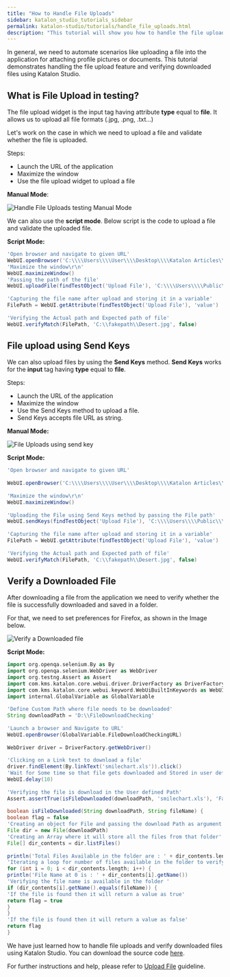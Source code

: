 ```yaml
---
title: "How to Handle File Uploads"
sidebar: katalon_studio_tutorials_sidebar
permalink: katalon-studio/tutorials/handle_file_uploads.html
description: "This tutorial will show you how to handle the file upload feature and verifying downloaded files using Katalon Studio."
---
```

In general, we need to automate scenarios like uploading a file into the application for attaching profile pictures or documents. This tutorial demonstrates handling the file upload feature and verifying downloaded files using Katalon Studio.

What is File Upload in testing?
-------------------------------

The file upload widget is the input tag having attribute **type** equal to **file**. It allows us to upload all file formats (.jpg, .png, .txt…)

Let's work on the case in which we need to upload a file and validate whether the file is uploaded.

Steps:

*   Launch the URL of the application
*   Maximize the window
*   Use the file upload widget to upload a file

**Manual Mode**:

![Handle File Uploads testing Manual Mode](../../images/katalon-studio/tutorials/handle_file_uploads/Handle-File-Uploads-Manual-Mode-1024x167.png)

We can also use the **script mode**. Below script is the code to upload a file and validate the uploaded file.

**Script Mode:**

```groovy
'Open browser and navigate to given URL'
WebUI.openBrowser('C:\\\\Users\\\\User\\\\Desktop\\\\Katalon Articles\\\\File Upload\\\\UploadFile.html')
'Maximize the window\r\n'
WebUI.maximizeWindow()
'Passing the path of the file'
WebUI.uploadFile(findTestObject('Upload File'), 'C:\\\\Users\\\\Public\\\\Pictures\\\\Sample Pictures\\\\Desert.jpg')
 
'Capturing the file name after upload and storing it in a variable'
FilePath = WebUI.getAttribute(findTestObject('Upload File'), 'value')
 
'Verifying the Actual path and Expected path of file'
WebUI.verifyMatch(FilePath, 'C:\\fakepath\\Desert.jpg', false)

```

File upload using Send Keys
---------------------------

We can also upload files by using the **Send Keys** method. **Send Keys** works for the **input** tag having **type** equal to **file**.

Steps:

*   Launch the URL of the application
*   Maximize the window
*   Use the Send Keys method to upload a file.
*   Send Keys accepts file URL as string.

**Manual Mode:**

![File Uploads using send key](../../images/katalon-studio/tutorials/handle_file_uploads/Sendkeys_Upload_file_Manual-1024x208.png)

**Script Mode:**

```groovy
'Open browser and navigate to given URL'
 
WebUI.openBrowser('C:\\\\Users\\\\User\\\\Desktop\\\\Katalon Articles\\\\File Upload\\\\UploadFile.html')
 
'Maximize the window\r\n'
WebUI.maximizeWindow()
 
'Uploading the File using Send Keys method by passing the File path'
WebUI.sendKeys(findTestObject('Upload File'), 'C:\\\\Users\\\\Public\\\\Pictures\\\\Sample Pictures\\\\Desert.jpg')
 
'Capturing the file name after upload and storing it in a variable'
FilePath = WebUI.getAttribute(findTestObject('Upload File'), 'value')
 
'Verifying the Actual path and Expected path of file'
WebUI.verifyMatch(FilePath, 'C:\\fakepath\\Desert.jpg', false)

```

Verify a Downloaded File
------------------------

After downloading a file from the application we need to verify whether the file is successfully downloaded and saved in a folder.

For that, we need to set preferences for Firefox, as shown in the Image below.

![Verify a Downloaded file](../../images/katalon-studio/tutorials/handle_file_uploads/Verify-a-Downloaded-File.png)

**Script Mode:**

```groovy
import org.openqa.selenium.By as By
import org.openqa.selenium.WebDriver as WebDriver
import org.testng.Assert as Assert
import com.kms.katalon.core.webui.driver.DriverFactory as DriverFactory
import com.kms.katalon.core.webui.keyword.WebUiBuiltInKeywords as WebUI
import internal.GlobalVariable as GlobalVariable
 
'Define Custom Path where file needs to be downloaded'
String downloadPath = 'D:\\FileDownloadChecking'
 
'Launch a browser and Navigate to URL'
WebUI.openBrowser(GlobalVariable.FileDownloadCheckingURL)
 
WebDriver driver = DriverFactory.getWebDriver()
 
'Clicking on a Link text to download a file'
driver.findElement(By.linkText('smilechart.xls')).click()
'Wait for Some time so that file gets downloaded and Stored in user defined path'
WebUI.delay(10)
 
'Verifying the file is download in the User defined Path'
Assert.assertTrue(isFileDownloaded(downloadPath, 'smilechart.xls'), 'Failed to download Expected document')
 
boolean isFileDownloaded(String downloadPath, String fileName) {
boolean flag = false
'Creating an object for File and passing the download Path as argument'
File dir = new File(downloadPath)
'Creating an Array where it will store all the files from that folder'
File[] dir_contents = dir.listFiles()
 
println('Total Files Available in the folder are : ' + dir_contents.length)
'Iterating a loop for number of files available in the folder to verify file name in the folder'
for (int i = 0; i < dir_contents.length; i++) {
println('File Name at 0 is : ' + dir_contents[i].getName())
'Verifying the file name is available in the folder '
if (dir_contents[i].getName().equals(fileName)) {
'If the file is found then it will return a value as true'
return flag = true
}
}
'If the file is found then it will return a value as false'
return flag
}

```

We have just learned how to handle file uploads and verify downloaded files using Katalon Studio. You can download the source code [here](https://github.com/katalon-studio/katalon-web-automation).

For further instructions and help, please refer to [Upload File](/display/KD/%5BWebUI%5D+Upload+File) guideline.